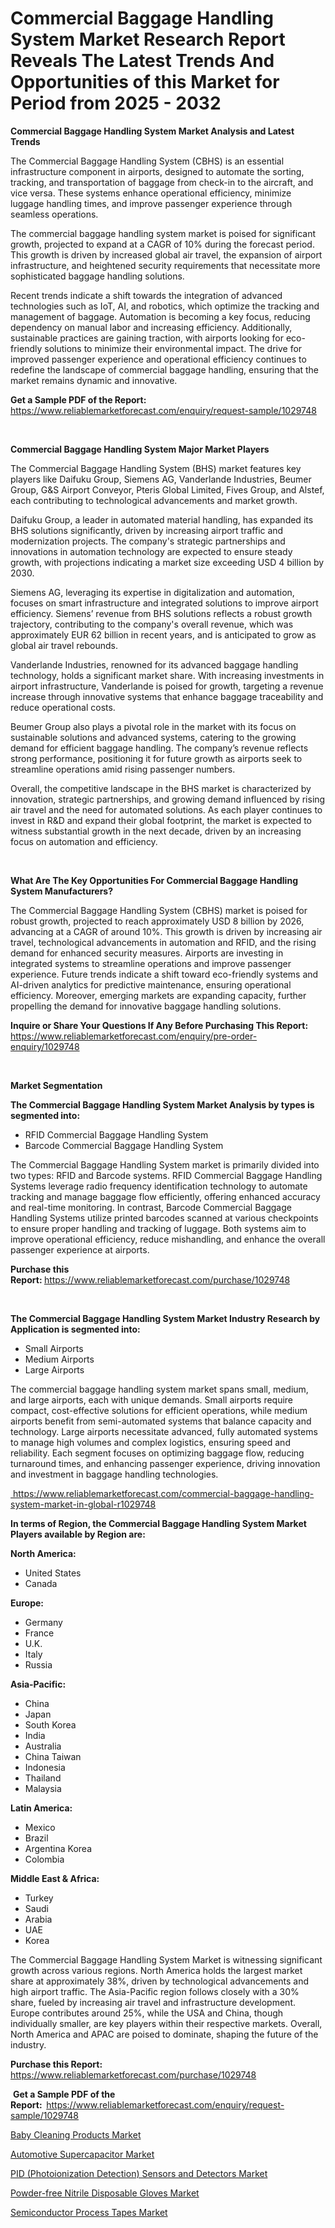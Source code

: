 <p><h1>Commercial Baggage Handling System Market Research Report Reveals The Latest Trends And Opportunities of this Market for Period from 2025 - 2032</h1></p><p><strong>Commercial Baggage Handling System Market Analysis and Latest Trends</strong></p>
<p><p>The Commercial Baggage Handling System (CBHS) is an essential infrastructure component in airports, designed to automate the sorting, tracking, and transportation of baggage from check-in to the aircraft, and vice versa. These systems enhance operational efficiency, minimize luggage handling times, and improve passenger experience through seamless operations.</p><p>The commercial baggage handling system market is poised for significant growth, projected to expand at a CAGR of 10% during the forecast period. This growth is driven by increased global air travel, the expansion of airport infrastructure, and heightened security requirements that necessitate more sophisticated baggage handling solutions. </p><p>Recent trends indicate a shift towards the integration of advanced technologies such as IoT, AI, and robotics, which optimize the tracking and management of baggage. Automation is becoming a key focus, reducing dependency on manual labor and increasing efficiency. Additionally, sustainable practices are gaining traction, with airports looking for eco-friendly solutions to minimize their environmental impact. The drive for improved passenger experience and operational efficiency continues to redefine the landscape of commercial baggage handling, ensuring that the market remains dynamic and innovative.</p></p>
<p><strong>Get a Sample PDF of the Report:&nbsp;</strong> <a href="https://www.reliablemarketforecast.com/enquiry/request-sample/1029748?utm_campaign=1134&utm_medium=2&utm_source=Github&utm_content=ia&utm_term=21032025&utm_id=commercial-baggage-handling-system">https://www.reliablemarketforecast.com/enquiry/request-sample/1029748</a></p>
<p>&nbsp;</p>
<p><strong>Commercial Baggage Handling System Major Market Players</strong></p>
<p><p>The Commercial Baggage Handling System (BHS) market features key players like Daifuku Group, Siemens AG, Vanderlande Industries, Beumer Group, G&S Airport Conveyor, Pteris Global Limited, Fives Group, and Alstef, each contributing to technological advancements and market growth.</p><p>Daifuku Group, a leader in automated material handling, has expanded its BHS solutions significantly, driven by increasing airport traffic and modernization projects. The company's strategic partnerships and innovations in automation technology are expected to ensure steady growth, with projections indicating a market size exceeding USD 4 billion by 2030.</p><p>Siemens AG, leveraging its expertise in digitalization and automation, focuses on smart infrastructure and integrated solutions to improve airport efficiency. Siemens’ revenue from BHS solutions reflects a robust growth trajectory, contributing to the company's overall revenue, which was approximately EUR 62 billion in recent years, and is anticipated to grow as global air travel rebounds.</p><p>Vanderlande Industries, renowned for its advanced baggage handling technology, holds a significant market share. With increasing investments in airport infrastructure, Vanderlande is poised for growth, targeting a revenue increase through innovative systems that enhance baggage traceability and reduce operational costs.</p><p>Beumer Group also plays a pivotal role in the market with its focus on sustainable solutions and advanced systems, catering to the growing demand for efficient baggage handling. The company’s revenue reflects strong performance, positioning it for future growth as airports seek to streamline operations amid rising passenger numbers.</p><p>Overall, the competitive landscape in the BHS market is characterized by innovation, strategic partnerships, and growing demand influenced by rising air travel and the need for automated solutions. As each player continues to invest in R&D and expand their global footprint, the market is expected to witness substantial growth in the next decade, driven by an increasing focus on automation and efficiency.</p></p>
<p>&nbsp;</p>
<p><strong>What Are The Key Opportunities For Commercial Baggage Handling System Manufacturers?</strong></p>
<p><p>The Commercial Baggage Handling System (CBHS) market is poised for robust growth, projected to reach approximately USD 8 billion by 2026, advancing at a CAGR of around 10%. This growth is driven by increasing air travel, technological advancements in automation and RFID, and the rising demand for enhanced security measures. Airports are investing in integrated systems to streamline operations and improve passenger experience. Future trends indicate a shift toward eco-friendly systems and AI-driven analytics for predictive maintenance, ensuring operational efficiency. Moreover, emerging markets are expanding capacity, further propelling the demand for innovative baggage handling solutions.</p></p>
<p><strong>Inquire or Share Your Questions If Any Before Purchasing This Report:</strong> <a href="https://www.reliablemarketforecast.com/enquiry/pre-order-enquiry/1029748?utm_campaign=1134&utm_medium=2&utm_source=Github&utm_content=ia&utm_term=21032025&utm_id=commercial-baggage-handling-system">https://www.reliablemarketforecast.com/enquiry/pre-order-enquiry/1029748</a></p>
<p>&nbsp;</p>
<p><strong>Market Segmentation</strong></p>
<p><strong>The Commercial Baggage Handling System Market Analysis by types is segmented into:</strong></p>
<p><ul><li>RFID Commercial Baggage Handling System</li><li>Barcode Commercial Baggage Handling System</li></ul></p>
<p><p>The Commercial Baggage Handling System market is primarily divided into two types: RFID and Barcode systems. RFID Commercial Baggage Handling Systems leverage radio frequency identification technology to automate tracking and manage baggage flow efficiently, offering enhanced accuracy and real-time monitoring. In contrast, Barcode Commercial Baggage Handling Systems utilize printed barcodes scanned at various checkpoints to ensure proper handling and tracking of luggage. Both systems aim to improve operational efficiency, reduce mishandling, and enhance the overall passenger experience at airports.</p></p>
<p><strong>Purchase this Report:&nbsp;</strong><a href="https://www.reliablemarketforecast.com/purchase/1029748?utm_campaign=1134&utm_medium=2&utm_source=Github&utm_content=ia&utm_term=21032025&utm_id=commercial-baggage-handling-system">https://www.reliablemarketforecast.com/purchase/1029748</a></p>
<p>&nbsp;</p>
<p><strong>The Commercial Baggage Handling System Market Industry Research by Application is segmented into:</strong></p>
<p><ul><li>Small Airports</li><li>Medium Airports</li><li>Large Airports</li></ul></p>
<p><p>The commercial baggage handling system market spans small, medium, and large airports, each with unique demands. Small airports require compact, cost-effective solutions for efficient operations, while medium airports benefit from semi-automated systems that balance capacity and technology. Large airports necessitate advanced, fully automated systems to manage high volumes and complex logistics, ensuring speed and reliability. Each segment focuses on optimizing baggage flow, reducing turnaround times, and enhancing passenger experience, driving innovation and investment in baggage handling technologies.</p></p>
<p><a href="https://www.reliablemarketforecast.com/commercial-baggage-handling-system-market-in-global-r1029748?utm_campaign=1134&utm_medium=2&utm_source=Github&utm_content=ia&utm_term=21032025&utm_id=commercial-baggage-handling-system">&nbsp;https://www.reliablemarketforecast.com/commercial-baggage-handling-system-market-in-global-r1029748</a></p>
<p><strong>In terms of Region, the Commercial Baggage Handling System Market Players available by Region are:</strong></p>
<p>
    <p> <strong> North America: </strong>
        <ul>
            <li>United States</li>
            <li>Canada</li>
        </ul>
        </p> 
    <p> <strong> Europe: </strong>
        <ul>
            <li>Germany</li>
            <li>France</li>
            <li>U.K.</li>
            <li>Italy</li>
            <li>Russia</li>
        </ul>
        </p> 
    <p> <strong> Asia-Pacific: </strong>
        <ul>
            <li>China</li>
            <li>Japan</li>
            <li>South Korea</li>
            <li>India</li>
            <li>Australia</li>
            <li>China Taiwan</li>
            <li>Indonesia</li>
            <li>Thailand</li>
            <li>Malaysia</li>
        </ul>
        </p> 
    <p> <strong> Latin America: </strong>
        <ul>
            <li>Mexico</li>
            <li>Brazil</li>
            <li>Argentina Korea</li>
            <li>Colombia</li>
        </ul>
        </p> 
    <p> <strong> Middle East & Africa: </strong>
        <ul>
            <li>Turkey</li>
            <li>Saudi</li>
            <li>Arabia</li>
            <li>UAE</li>
            <li>Korea</li>
        </ul>
    </p>
    </p>
<p><p>The Commercial Baggage Handling System Market is witnessing significant growth across various regions. North America holds the largest market share at approximately 38%, driven by technological advancements and high airport traffic. The Asia-Pacific region follows closely with a 30% share, fueled by increasing air travel and infrastructure development. Europe contributes around 25%, while the USA and China, though individually smaller, are key players within their respective markets. Overall, North America and APAC are poised to dominate, shaping the future of the industry.</p></p>
<p><strong>Purchase this Report: </strong><a href="https://www.reliablemarketforecast.com/purchase/1029748?utm_campaign=1134&utm_medium=2&utm_source=Github&utm_content=ia&utm_term=21032025&utm_id=commercial-baggage-handling-system">https://www.reliablemarketforecast.com/purchase/1029748</a></p>
<p>&nbsp;<strong>Get a Sample PDF of the Report:&nbsp;&nbsp;</strong><a href="https://www.reliablemarketforecast.com/enquiry/request-sample/1029748?utm_campaign=1134&utm_medium=2&utm_source=Github&utm_content=ia&utm_term=21032025&utm_id=commercial-baggage-handling-system">https://www.reliablemarketforecast.com/enquiry/request-sample/1029748</a></p>
<p><strong></strong></p>
<p><p><a href="https://github.com/WashimHussain441/Market-Research-Report-List-2/blob/main/baby-cleaning-products-market.md?utm_campaign=1134&utm_medium=2&utm_source=Github&utm_content=ia&utm_term=21032025&utm_id=commercial-baggage-handling-system">Baby Cleaning Products Market</a></p><p><a href="https://github.com/WillieWoodard/Market-Research-Report-List-7/blob/main/automotive-supercapacitor-market.md?utm_campaign=1134&utm_medium=2&utm_source=Github&utm_content=ia&utm_term=21032025&utm_id=commercial-baggage-handling-system">Automotive Supercapacitor Market</a></p><p><a href="https://github.com/marloy8/Market-Research-Report-List-7/blob/main/pid-photoionization-detection-sensors-and-detectors-market.md?utm_campaign=1134&utm_medium=2&utm_source=Github&utm_content=ia&utm_term=21032025&utm_id=commercial-baggage-handling-system">PID (Photoionization Detection) Sensors and Detectors Market</a></p><p><a href="https://github.com/SanjidaMahmud54/Market-Research-Report-List-2/blob/main/powder-free-nitrile-disposable-gloves-market.md?utm_campaign=1134&utm_medium=2&utm_source=Github&utm_content=ia&utm_term=21032025&utm_id=commercial-baggage-handling-system">Powder-free Nitrile Disposable Gloves Market</a></p><p><a href="https://github.com/hgf64gh/Market-Research-Report-List-2/blob/main/semiconductor-process-tapes-market.md?utm_campaign=1134&utm_medium=2&utm_source=Github&utm_content=ia&utm_term=21032025&utm_id=commercial-baggage-handling-system">Semiconductor Process Tapes Market</a></p></p>